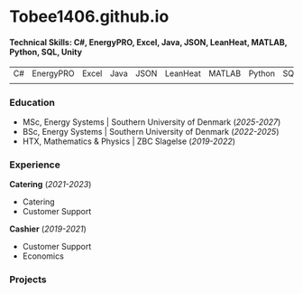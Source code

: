 # Tobee1406.github.io

#### Technical Skills: C#, EnergyPRO, Excel, Java, JSON, LeanHeat, MATLAB, Python, SQL, Unity
<table width="100%">
  <tr>
    <td>C#</td>
    <td>EnergyPRO</td>
    <td>Excel</td>
    <td>Java</td>
    <td>JSON</td>
    <td>LeanHeat</td>
    <td>MATLAB</td>
    <td>Python</td>
    <td>SQL</td>
    <td>Unity</td>
  </tr>
  <tr>
    <td align="center" width="(100/x)%><img src="/assets/img/CsharpLogo.png" width=50 ></td>
    <td align="center" width="(100/x)%><img src="/assets/img/EnergyproLogo.svg" width=50></td>
    <td align="center" width="(100/x)%><img src="/assets/img/ExcelLogo.png" width=50></td>
    <td align="center" width="(100/x)%><img src="/assets/img/JavaLogo.png" width=50></td>
    <td align="center" width="(100/x)%><img src="/assets/img/JsonLogo.png" width=50></td>
    <td align="center" width="(100/x)%><img src="/assets/img/LeanheatLogo.png" width=50></td>
    <td align="center" width="(100/x)%><img src="/assets/img/MatlabLogo.png" width=50></td>
    <td align="center" width="(100/x)%><img src="/assets/img/PythonLogo.png" width=50></td>
    <td align="center" width="(100/x)%><img src="/assets/img/SQLLogo.png" width=50></td>
    <td align="center" width="(100/x)%><img src="/assets/img/UnityLogo.svg" width=50></td>
  </tr>
 </table>

### Education
- MSc, Energy Systems | Southern University of Denmark (_2025-2027_)
- BSc, Energy Systems | Southern University of Denmark (_2022-2025_)
- HTX, Mathematics & Physics | ZBC Slagelse (_2019-2022_)

### Experience
**Catering** (_2021-2023_)
- Catering
- Customer Support

**Cashier** (_2019-2021_)
- Customer Support
- Economics

### Projects
